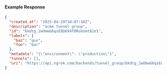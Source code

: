 <!-- Code generated for API Clients. DO NOT EDIT. -->

#### Example Response

```json
{
  "created_at": "2025-04-29T10:07:10Z",
  "description": "acme tunnel group",
  "id": "bkdtg_2wOmwG6qsE8D694TORoOomt82e1",
  "labels": {
    "baz": "qux",
    "foo": "bar"
  },
  "metadata": "{\"environment\": \"production\"}",
  "tunnels": [],
  "uri": "https://api.ngrok.com/backends/tunnel_group/bkdtg_2wOmwG6qsE8D694TORoOomt82e1"
}
```
